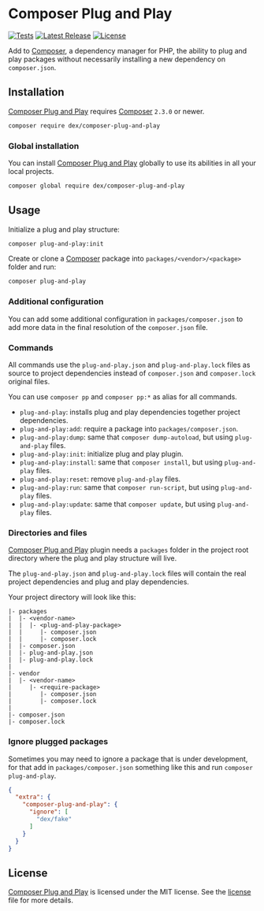# Composer Plug and Play

<a href="https://github.com/edersoares/composer-plug-and-play/actions"><img src="https://img.shields.io/github/actions/workflow/status/edersoares/composer-plug-and-play/tests.yml?branch=main&label=tests" alt="Tests" /></a>
<a href="https://github.com/edersoares/composer-plug-and-play/releases"><img src="https://img.shields.io/github/release/edersoares/composer-plug-and-play.svg?label=latest%20release" alt="Latest Release" /></a>
<a href="https://github.com/edersoares/composer-plug-and-play/blob/master/LICENSE"><img src="https://img.shields.io/github/license/edersoares/composer-plug-and-play" alt="License" /></a>

Add to [Composer](https://getcomposer.org/), a dependency manager for PHP, the ability to plug and play packages without
necessarily installing a new dependency on `composer.json`.

## Installation

[Composer Plug and Play](https://github.com/edersoares/composer-plug-and-play/) requires [Composer](https://getcomposer.org/)
`2.3.0` or newer.

```bash
composer require dex/composer-plug-and-play
```

### Global installation

You can install [Composer Plug and Play](https://github.com/edersoares/composer-plug-and-play/) globally to use its
abilities in all your local projects.

```bash
composer global require dex/composer-plug-and-play
```

## Usage

Initialize a plug and play structure:

```bash
composer plug-and-play:init
```

Create or clone a [Composer](https://getcomposer.org/) package into `packages/<vendor>/<package>` folder and run:

```bash
composer plug-and-play
```

### Additional configuration

You can add some additional configuration in `packages/composer.json` to add more data in the final resolution of the 
`composer.json` file.

### Commands

All commands use the `plug-and-play.json` and `plug-and-play.lock` files as source to project dependencies instead of 
`composer.json` and `composer.lock` original files.

You can use `composer pp` and `composer pp:*` as alias for all commands.

- `plug-and-play`: installs plug and play dependencies together project dependencies.
- `plug-and-play:add`: require a package into `packages/composer.json`.
- `plug-and-play:dump`: same that `composer dump-autoload`, but using `plug-and-play` files.
- `plug-and-play:init`: initialize plug and play plugin.
- `plug-and-play:install`: same that `composer install`, but using `plug-and-play` files.
- `plug-and-play:reset`: remove `plug-and-play` files.
- `plug-and-play:run`: same that `composer run-script`, but using `plug-and-play` files.
- `plug-and-play:update`: same that `composer update`, but using `plug-and-play` files.

### Directories and files

[Composer Plug and Play](https://github.com/edersoares/composer-plug-and-play/) plugin needs a `packages` folder in 
the project root directory where the plug and play structure will live.

The `plug-and-play.json` and `plug-and-play.lock` files will contain the real project dependencies and plug and play 
dependencies.

Your project directory will look like this:

```
|- packages 
|  |- <vendor-name>
|  |  |- <plug-and-play-package>
|  |     |- composer.json
|  |     |- composer.lock
|  |- composer.json
|  |- plug-and-play.json
|  |- plug-and-play.lock
|
|- vendor
|  |- <vendor-name>
|     |- <require-package>
|        |- composer.json
|        |- composer.lock
|
|- composer.json
|- composer.lock
```

### Ignore plugged packages

Sometimes you may need to ignore a package that is under development, for that add in `packages/composer.json` something
like this and run `composer plug-and-play`.

```json 
{
  "extra": {
    "composer-plug-and-play": {
      "ignore": [
        "dex/fake"
      ]
    }
  }
}
```

## License

[Composer Plug and Play](https://github.com/edersoares/composer-plug-and-play/) is licensed under the MIT license.
See the [license](https://github.com/edersoares/composer-plug-and-play/blob/master/LICENSE) file for more details.

